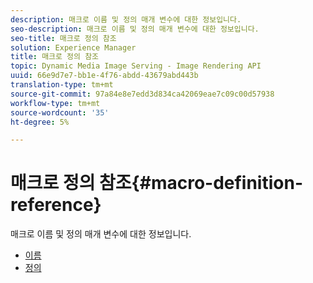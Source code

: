 ```yaml
---
description: 매크로 이름 및 정의 매개 변수에 대한 정보입니다.
seo-description: 매크로 이름 및 정의 매개 변수에 대한 정보입니다.
seo-title: 매크로 정의 참조
solution: Experience Manager
title: 매크로 정의 참조
topic: Dynamic Media Image Serving - Image Rendering API
uuid: 66e9d7e7-bb1e-4f76-abdd-43679abd443b
translation-type: tm+mt
source-git-commit: 97a84e8e7edd3d834ca42069eae7c09c00d57938
workflow-type: tm+mt
source-wordcount: '35'
ht-degree: 5%

---
```



# 매크로 정의 참조{#macro-definition-reference}

매크로 이름 및 정의 매개 변수에 대한 정보입니다.

* [이름](r-name-macro.md)
* [정의](r-definition-macro.md)
